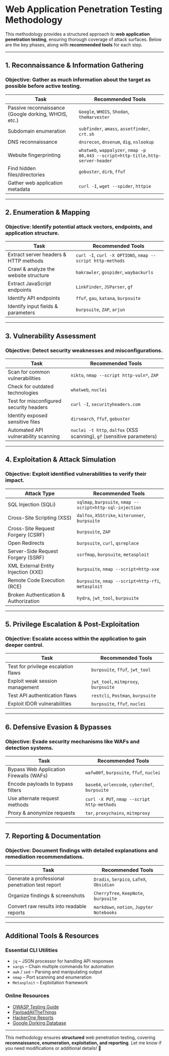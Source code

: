 # Web Application Penetration Testing Methodology

This methodology provides a structured approach to **web application penetration testing**, ensuring thorough coverage of attack surfaces. Below are the key phases, along with **recommended tools** for each step.

---

## **1. Reconnaissance & Information Gathering**
### **Objective:** Gather as much information about the target as possible before active testing.

| Task | Recommended Tools |
|------|------------------|
| Passive reconnaissance (Google dorking, WHOIS, etc.) | `Google`, `WHOIS`, `Shodan`, `theHarvester` |
| Subdomain enumeration | `subfinder`, `amass`, `assetfinder`, `crt.sh` |
| DNS reconnaissance | `dnsrecon`, `dnsenum`, `dig`, `nslookup` |
| Website fingerprinting | `whatweb`, `wappalyzer`, `nmap -p 80,443 --script=http-title,http-server-header` |
| Find hidden files/directories | `gobuster`, `dirb`, `ffuf` |
| Gather web application metadata | `curl -I`, `wget --spider`, `httpie` |

---

## **2. Enumeration & Mapping**
### **Objective:** Identify potential attack vectors, endpoints, and application structure.

| Task | Recommended Tools |
|------|------------------|
| Extract server headers & HTTP methods | `curl -I`, `curl -X OPTIONS`, `nmap --script http-methods` |
| Crawl & analyze the website structure | `hakrawler`, `gospider`, `waybackurls` |
| Extract JavaScript endpoints | `LinkFinder`, `JSParser`, `gf` |
| Identify API endpoints | `ffuf`, `gau`, `katana`, `burpsuite` |
| Identify input fields & parameters | `burpsuite`, `ZAP`, `arjun` |

---

## **3. Vulnerability Assessment**
### **Objective:** Detect security weaknesses and misconfigurations.

| Task | Recommended Tools |
|------|------------------|
| Scan for common vulnerabilities | `nikto`, `nmap --script http-vuln*`, `ZAP` |
| Check for outdated technologies | `whatweb`, `nuclei` |
| Test for misconfigured security headers | `curl -I`, `securityheaders.com` |
| Identify exposed sensitive files | `dirsearch`, `ffuf`, `gobuster` |
| Automated API vulnerability scanning | `nuclei -t http`, `dalfox` (XSS scanning), `gf` (sensitive parameters) |

---

## **4. Exploitation & Attack Simulation**
### **Objective:** Exploit identified vulnerabilities to verify their impact.

| Attack Type | Recommended Tools |
|------------|------------------|
| SQL Injection (SQLi) | `sqlmap`, `burpsuite`, `nmap --script=http-sql-injection` |
| Cross-Site Scripting (XSS) | `dalfox`, `XSStrike`, `kiterunner`, `burpsuite` |
| Cross-Site Request Forgery (CSRF) | `burpsuite`, `ZAP` |
| Open Redirects | `burpsuite`, `curl`, `qsreplace` |
| Server-Side Request Forgery (SSRF) | `ssrfmap`, `burpsuite`, `metasploit` |
| XML External Entity Injection (XXE) | `burpsuite`, `nmap --script=http-xxe` |
| Remote Code Execution (RCE) | `burpsuite`, `nmap --script=http-rfi`, `metasploit` |
| Broken Authentication & Authorization | `hydra`, `jwt_tool`, `burpsuite` |

---

## **5. Privilege Escalation & Post-Exploitation**
### **Objective:** Escalate access within the application to gain deeper control.

| Task | Recommended Tools |
|------|------------------|
| Test for privilege escalation flaws | `burpsuite`, `ffuf`, `jwt_tool` |
| Exploit weak session management | `jwt_tool`, `mitmproxy`, `burpsuite` |
| Test API authentication flaws | `restcli`, `Postman`, `burpsuite` |
| Exploit IDOR vulnerabilities | `burpsuite`, `ffuf`, `nuclei` |

---

## **6. Defensive Evasion & Bypasses**
### **Objective:** Evade security mechanisms like WAFs and detection systems.

| Task | Recommended Tools |
|------|------------------|
| Bypass Web Application Firewalls (WAFs) | `wafw00f`, `burpsuite`, `ffuf`, `nuclei` |
| Encode payloads to bypass filters | `base64`, `urlencode`, `cyberchef`, `burpsuite` |
| Use alternate request methods | `curl -X PUT`, `nmap --script http-methods` |
| Proxy & anonymize requests | `tor`, `proxychains`, `mitmproxy` |

---

## **7. Reporting & Documentation**
### **Objective:** Document findings with detailed explanations and remediation recommendations.

| Task | Recommended Tools |
|------|------------------|
| Generate a professional penetration test report | `Dradis`, `Serpico`, `LaTeX`, `Obsidian` |
| Organize findings & screenshots | `CherryTree`, `KeepNote`, `burpsuite` |
| Convert raw results into readable reports | `markdown`, `notion`, `Jupyter Notebooks` |

---

## **Additional Tools & Resources**
### **Essential CLI Utilities**
- `jq` – JSON processor for handling API responses
- `xargs` – Chain multiple commands for automation
- `awk` / `sed` – Parsing and manipulating output
- `nmap` – Port scanning and enumeration
- `Metasploit` – Exploitation framework

### **Online Resources**
- [OWASP Testing Guide](https://owasp.org/www-project-web-security-testing-guide/)
- [PayloadAllTheThings](https://github.com/swisskyrepo/PayloadsAllTheThings)
- [HackerOne Reports](https://hackerone.com/reports)
- [Google Dorking Database](https://www.exploit-db.com/google-hacking-database)

---

This methodology ensures **structured** web penetration testing, covering **reconnaissance, enumeration, exploitation, and reporting**. Let me know if you need modifications or additional details! 🚀
